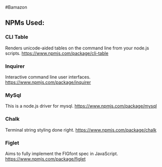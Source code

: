 #Bamazon

## NPMs Used:
### CLI Table
Renders unicode-aided tables on the command line from your node.js scripts.
https://www.npmjs.com/package/cli-table

### Inquirer
Interactive command line user interfaces.
https://www.npmjs.com/package/inquirer 

### MySql
This is a node.js driver for mysql.
https://www.npmjs.com/package/mysql 

### Chalk
Terminal string styling done right.
https://www.npmjs.com/package/chalk 

### Figlet
Aims to fully implement the FIGfont spec in JavaScript.
https://www.npmjs.com/package/figlet 